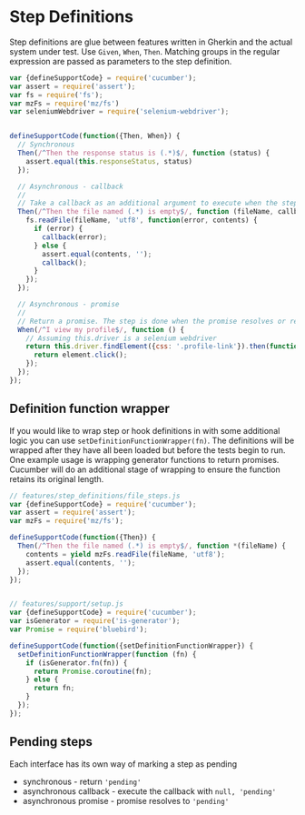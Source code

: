 # Step Definitions

Step definitions are glue between features written in Gherkin and the actual system under test.
Use `Given`, `When`, `Then`.
Matching groups in the regular expression are passed as parameters to the step definition.

```javascript
var {defineSupportCode} = require('cucumber');
var assert = require('assert');
var fs = require('fs');
var mzFs = require('mz/fs')
var seleniumWebdriver = require('selenium-webdriver');


defineSupportCode(function({Then, When}) {
  // Synchronous
  Then(/^Then the response status is (.*)$/, function (status) {
    assert.equal(this.responseStatus, status)
  });

  // Asynchronous - callback
  //
  // Take a callback as an additional argument to execute when the step is done
  Then(/^Then the file named (.*) is empty$/, function (fileName, callback) {
    fs.readFile(fileName, 'utf8', function(error, contents) {
      if (error) {
        callback(error);
      } else {
        assert.equal(contents, '');
        callback();
      }
    });
  });

  // Asynchronous - promise
  //
  // Return a promise. The step is done when the promise resolves or rejects
  When(/^I view my profile$/, function () {
    // Assuming this.driver is a selenium webdriver
    return this.driver.findElement({css: '.profile-link'}).then(function(element) {
      return element.click();
    });
  });
});
```


## Definition function wrapper

If you would like to wrap step or hook definitions in with some additional logic you can use `setDefinitionFunctionWrapper(fn)`. The definitions will be wrapped after they have all been loaded but before the tests begin to run. One example usage is wrapping generator functions to return promises. Cucumber will do an additional stage of wrapping to ensure the function retains its original length.

```javascript
// features/step_definitions/file_steps.js
var {defineSupportCode} = require('cucumber');
var assert = require('assert');
var mzFs = require('mz/fs');

defineSupportCode(function({Then}) {
  Then(/^Then the file named (.*) is empty$/, function *(fileName) {
    contents = yield mzFs.readFile(fileName, 'utf8');
    assert.equal(contents, '');
  });
});


// features/support/setup.js
var {defineSupportCode} = require('cucumber');
var isGenerator = require('is-generator');
var Promise = require('bluebird');

defineSupportCode(function({setDefinitionFunctionWrapper}) {
  setDefinitionFunctionWrapper(function (fn) {
    if (isGenerator.fn(fn)) {
      return Promise.coroutine(fn);
    } else {
      return fn;
    }
  });
});
```

## Pending steps

Each interface has its own way of marking a step as pending
* synchronous - return `'pending'`
* asynchronous callback - execute the callback with `null, 'pending'`
* asynchronous promise - promise resolves to `'pending'`
